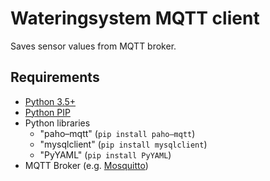 # Wateringsystem MQTT client

Saves sensor values from MQTT broker.

## Requirements

- [Python 3.5+](https://www.python.org/downloads/)
- [Python PIP](https://pip.pypa.io/en/stable/installing/)
- Python libraries
  - "paho–mqtt" (`pip install paho–mqtt`)
  - "mysqlclient" (`pip install mysqlclient`)
  - "PyYAML" (`pip install PyYAML`)
- MQTT Broker (e.g. [Mosquitto](https://mosquitto.org/))
